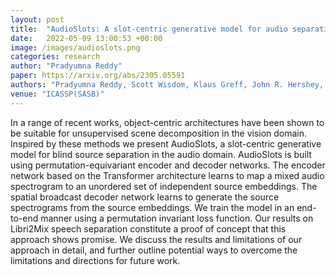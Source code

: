 ```yaml
---
layout: post
title:  "AudioSlots: A slot-centric generative model for audio separation"
date:   2022-05-09 13:00:53 +00:00
image: /images/audioslots.png
categories: research
author: "Pradyumna Reddy"
paper: https://arxiv.org/abs/2305.05591
authors: "Pradyumna Reddy, Scott Wisdom, Klaus Greff, John R. Hershey, Thomas Kipf"
venue: "ICASSP(SASB)"
---
```

In a range of recent works, object-centric architectures have been shown to be suitable for unsupervised scene decomposition in the vision domain. Inspired by these methods we present AudioSlots, a slot-centric generative model for blind source separation in the audio domain. AudioSlots is built using permutation-equivariant encoder and decoder networks. The encoder network based on the Transformer architecture learns to map a mixed audio spectrogram to an unordered set of independent source embeddings. The spatial broadcast decoder network learns to generate the source spectrograms from the source embeddings. We train the model in an end-to-end manner using a permutation invariant loss function. Our results on Libri2Mix speech separation constitute a proof of concept that this approach shows promise. We discuss the results and limitations of our approach in detail, and further outline potential ways to overcome the limitations and directions for future work.
